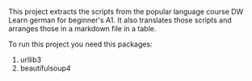 This project extracts the scripts from the popular language course DW Learn german for beginner's A1.
It also translates those scripts and arranges those in a markdown file in a table.

To run this project you need this packages:
1. urllib3
2. beautifulsoup4